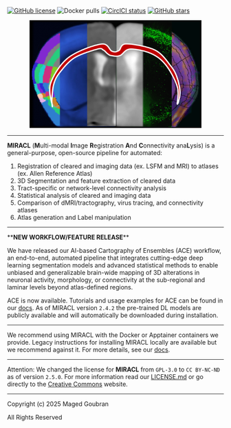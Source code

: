 [![GitHub license](https://img.shields.io/badge/license-CC%20BY--NC--ND%204.0-FFA500.svg?labelColor=lightgrey)](https://github.com/mgoubran/MIRACL/blob/master/LICENSE.md) ![Docker pulls](https://img.shields.io/docker/pulls/mgoubran/miracl) [![CirclCI status](https://img.shields.io/circleci/build/github/AICONSlab/MIRACL)](https://circleci.com/gh/AICONSlab/MIRACL) [![GitHub stars](https://img.shields.io/github/stars/AICONSlab/MIRACL?style=social)](https://github.com/AICONSlab/MIRACL/stargazers)

<p align="center">
  <img src="docs/gallery/images/icon.png" alt="alt text" width="400" height="250"/>
</p>

___

**MIRACL** (**M**ulti-modal **I**mage **R**egistration **A**nd **C**onnectivity ana**L**ysis) is a general-purpose, open-source pipeline for automated:

1. Registration of cleared and imaging data (ex. LSFM and MRI) to atlases (ex. Allen Reference Atlas)
2. 3D Segmentation and feature extraction of cleared data
3. Tract-specific or network-level connectivity analysis
4. Statistical analysis of cleared and imaging data
5. Comparison of dMRI/tractography, virus tracing, and connectivity atlases
6. Atlas generation and Label manipulation

___

\*\***NEW WORKFLOW/FEATURE RELEASE**\*\*

We have released our AI-based Cartography of Ensembles (ACE) workflow, an end-to-end, automated pipeline that integrates cutting-edge deep learning segmentation models and advanced statistical methods to enable unbiased and generalizable brain-wide mapping of 3D alterations in neuronal activity, morphology, or connectivity at the sub-regional and laminar levels beyond atlas-defined regions.

ACE is now available. Tutorials and usage examples for ACE can be found in our [docs](https://miracl.readthedocs.io/en/latest/tutorials/workflows/ace_flow/ace_flow.html). As of MIRACL version `2.4.2` the pre-trained DL models are publicly available and will automatically be downloaded during installation.

___

We recommend using MIRACL with the Docker or Apptainer containers we provide. Legacy instructions for installing MIRACL locally are available but we recommend against it. For more details, see our 
[docs](https://miracl.readthedocs.io).

___

Attention: We changed the license for **MIRACL** from `GPL-3.0` to `CC BY-NC-ND` as of version `2.5.0`. For more information read our [LICENSE.md](LICENSE.md) or go directly to the [Creative Commons](https://creativecommons.org/licenses/by-nc-nd/4.0/legalcode.en) website.

___
Copyright (c) 2025 Maged Goubran

All Rights Reserved
